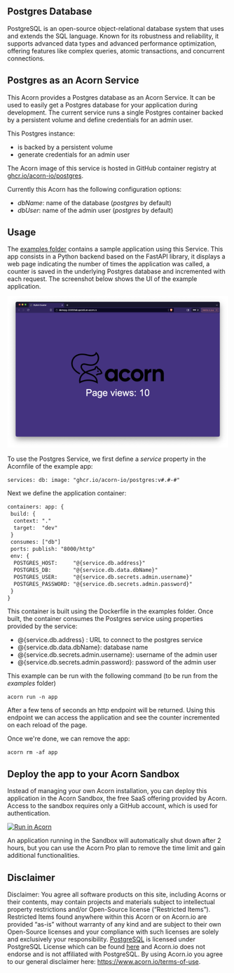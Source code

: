 ## Postgres Database

PostgreSQL is an open-source object-relational database system that uses and extends the SQL language. Known for its robustness and reliability, it supports advanced data types and advanced performance optimization, offering features like complex queries, atomic transactions, and concurrent connections.

## Postgres as an Acorn Service

This Acorn provides a Postgres database as an Acorn Service. It can be used to easily get a Postgres database for your application during development. The current service runs a single Postgres container backed by a persistent volume and define credentials for an admin user.

This Postgres instance:

- is backed by a persistent volume
- generate credentials for an admin user

The Acorn image of this service is hosted in GitHub container registry at [ghcr.io/acorn-io/postgres](ghcr.io/acorn-io/postgres).

Currently this Acorn has the following configuration options:

- *dbName*: name of the database (*postgres* by default)
- *dbUser*: name of the admin user (*postgres* by default)

## Usage

The [examples folder](https://github.com/acorn-io/postgres/tree/main/examples) contains a sample application using this Service. This app consists in a Python backend based on the FastAPI library, it displays a web page indicating the number of times the application was called, a counter is saved in the underlying Postgres database and incremented with each request. The screenshot below shows the UI of the example application.

![UI](./examples/images/ui.png)

To use the Postgres Service, we first define a *service* property in the Acornfile of the example app:

```
services: db: image: "ghcr.io/acorn-io/postgres:v#.#-#"
```

Next we define the application container:

```
containers: app: {
 build: {
  context: "."
  target:  "dev"
 }
 consumes: ["db"]
 ports: publish: "8000/http"
 env: {
  POSTGRES_HOST:     "@{service.db.address}"
  POSTGRES_DB:       "@{service.db.data.dbName}"
  POSTGRES_USER:     "@{service.db.secrets.admin.username}"
  POSTGRES_PASSWORD: "@{service.db.secrets.admin.password}"
 }
}
```

This container is built using the Dockerfile in the examples folder. Once built, the container consumes the Postgres service using properties provided by the service:

- @{service.db.address} : URL to connect to the postgres service
- @{service.db.data.dbName}: database name
- @{service.db.secrets.admin.username}: username of the admin user
- @{service.db.secrets.admin.password}: password of the admin user

This example can be run with the following command (to be run from the *examples* folder)

```
acorn run -n app
```

After a few tens of seconds an http endpoint will be returned. Using this endpoint we can access the application and see the counter incremented on each reload of the page.

Once we're done, we can remove the app:

```
acorn rm -af app
```

## Deploy the app to your Acorn Sandbox

Instead of managing your own Acorn installation, you can deploy this application in the Acorn Sandbox, the free SaaS offering provided by Acorn. Access to the sandbox requires only a GitHub account, which is used for authentication.

[![Run in Acorn](https://acorn.io/v1-ui/run/badge?image=ghcr.io+acorn-io+postgres+examples:v%23.%23-%23)](https://acorn.io/run/ghcr.io/acorn-io/postgres/examples:v%23.%23-%23)

An application running in the Sandbox will automatically shut down after 2 hours, but you can use the Acorn Pro plan to remove the time limit and gain additional functionalities.

## Disclaimer

Disclaimer: You agree all software products on this site, including Acorns or their contents, may contain projects and materials subject to intellectual property restrictions and/or Open-Source license (“Restricted Items”). Restricted Items found anywhere within this Acorn or on Acorn.io are provided “as-is” without warranty of any kind and are subject to their own Open-Source licenses and your compliance with such licenses are solely and exclusively your responsibility. [PostgreSQL](https://www.postgresql.org) is licensed under PostgreSQL License which can be found [here](https://opensource.org/license/postgresql/) and Acorn.io does not endorse and is not affiliated with PostgreSQL. By using Acorn.io you agree to our general disclaimer here: <https://www.acorn.io/terms-of-use>.
